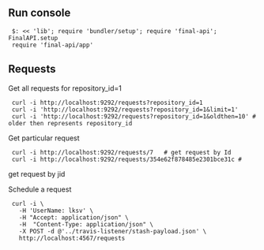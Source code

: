 Run console
-----------

     $: << 'lib'; require 'bundler/setup'; require 'final-api'; FinalAPI.setup
     require 'final-api/app'




Requests
--------

Get all requests for repository_id=1

     curl -i http://localhost:9292/requests?repository_id=1
     curl -i 'http://localhost:9292/requests?repository_id=1&limit=1'
     curl -i 'http://localhost:9292/requests?repository_id=1&oldthen=10' # older then represents repository_id

Get particular request

     curl -i http://localhost:9292/requests/7   # get request by Id
     curl -i http://localhost:9292/requests/354e62f878485e2301bce31c #
get request by jid

Schedule a request

     curl -i \
       -H 'UserName: lksv' \
       -H "Accept: application/json" \
       -H  "Content-Type: application/json" \
       -X POST -d @'../travis-listener/stash-payload.json' \
       http://localhost:4567/requests

